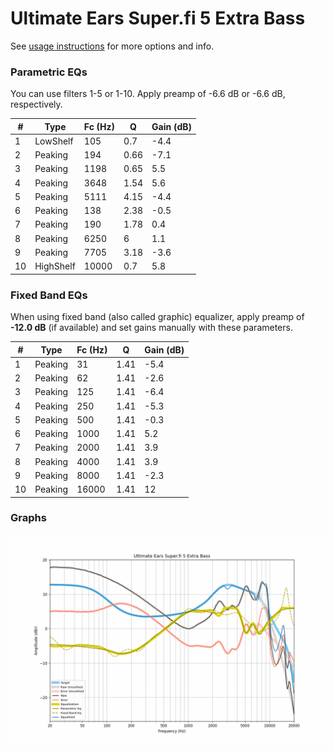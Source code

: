 # Ultimate Ears Super.fi 5 Extra Bass
See [usage instructions](https://github.com/jaakkopasanen/AutoEq#usage) for more options and info.

### Parametric EQs
You can use filters 1-5 or 1-10. Apply preamp of -6.6 dB or -6.6 dB, respectively.

|   # | Type      |   Fc (Hz) |    Q |   Gain (dB) |
|-----|-----------|-----------|------|-------------|
|   1 | LowShelf  |       105 | 0.7  |        -4.4 |
|   2 | Peaking   |       194 | 0.66 |        -7.1 |
|   3 | Peaking   |      1198 | 0.65 |         5.5 |
|   4 | Peaking   |      3648 | 1.54 |         5.6 |
|   5 | Peaking   |      5111 | 4.15 |        -4.4 |
|   6 | Peaking   |       138 | 2.38 |        -0.5 |
|   7 | Peaking   |       190 | 1.78 |         0.4 |
|   8 | Peaking   |      6250 | 6    |         1.1 |
|   9 | Peaking   |      7705 | 3.18 |        -3.6 |
|  10 | HighShelf |     10000 | 0.7  |         5.8 |

### Fixed Band EQs
When using fixed band (also called graphic) equalizer, apply preamp of **-12.0 dB** (if available) and set gains manually with these parameters.

|   # | Type    |   Fc (Hz) |    Q |   Gain (dB) |
|-----|---------|-----------|------|-------------|
|   1 | Peaking |        31 | 1.41 |        -5.4 |
|   2 | Peaking |        62 | 1.41 |        -2.6 |
|   3 | Peaking |       125 | 1.41 |        -6.4 |
|   4 | Peaking |       250 | 1.41 |        -5.3 |
|   5 | Peaking |       500 | 1.41 |        -0.3 |
|   6 | Peaking |      1000 | 1.41 |         5.2 |
|   7 | Peaking |      2000 | 1.41 |         3.9 |
|   8 | Peaking |      4000 | 1.41 |         3.9 |
|   9 | Peaking |      8000 | 1.41 |        -2.3 |
|  10 | Peaking |     16000 | 1.41 |        12   |

### Graphs
![](./Ultimate%20Ears%20Super.fi%205%20Extra%20Bass.png)
